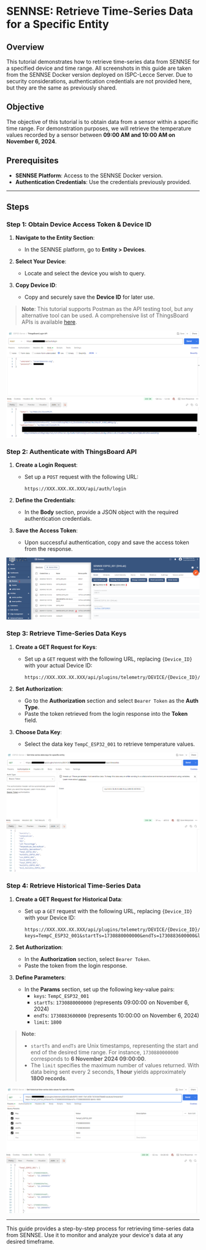 
# SENNSE: Retrieve Time-Series Data for a Specific Entity

## Overview
This tutorial demonstrates how to retrieve time-series data from SENNSE for a specified device and time range.
All screenshots in this guide are taken from the SENNSE Docker version deployed on ISPC-Lecce Server. Due to security considerations, authentication credentials are not provided here, but they are the same as previously shared.

## Objective
The objective of this tutorial is to obtain data from a sensor within a specific time range. For demonstration purposes,  we will retrieve the temperature values recorded by a sensor between **09:00 AM and 10:00 AM on November 6, 2024**.

## Prerequisites
- **SENNSE Platform**: Access to the SENNSE Docker version.
- **Authentication Credentials**: Use the credentials previously provided.

---

## Steps
### Step 1: Obtain Device Access Token & Device ID
1. **Navigate to the Entity Section**:
   - In the SENNSE platform, go to **Entity > Devices**.
   
2. **Select Your Device**:
   - Locate and select the device you wish to query.
   
3. **Copy Device ID**:
   - Copy and securely save the **Device ID** for later use.

> **Note**: This tutorial supports Postman as the API testing tool, but any alternative tool can be used. A comprehensive list of ThingsBoard APIs is available [here](https://demo.thingsboard.io/swagger-ui/index.html).

 ![](images/loginRequest.png)

### Step 2: Authenticate with ThingsBoard API

1. **Create a Login Request**:
   - Set up a `POST` request with the following URL:
     ```
     https://XXX.XXX.XX.XXX/api/auth/login
     ```
   
2. **Define the Credentials**:
   - In the **Body** section, provide a JSON object with the required authentication credentials.
   
3. **Save the Access Token**:
   - Upon successful authentication, copy and save the access token from the response.

 ![](images/AccessToken_DeviceID.png)

### Step 3: Retrieve Time-Series Data Keys

1. **Create a GET Request for Keys**:
   - Set up a `GET` request with the following URL, replacing `{Device_ID}` with your actual Device ID:
     ```
     https://XXX.XXX.XX.XXX/api/plugins/telemetry/DEVICE/{Device_ID}/keys/timeseries
     ```
   
2. **Set Authorization**:
   - Go to the **Authorization** section and select `Bearer Token` as the **Auth Type**.
   - Paste the token retrieved from the login response into the **Token** field.
   
3. **Choose Data Key**:
   - Select the data key `TempC_ESP32_001` to retrieve temperature values.

![](images/GetTimeSeriesData.png)

### Step 4: Retrieve Historical Time-Series Data

1. **Create a GET Request for Historical Data**:
   - Set up a `GET` request with the following URL, replacing `{Device_ID}` with your Device ID:
     ```
     https://XXX.XXX.XX.XXX/api/plugins/telemetry/DEVICE/{Device_ID}/values/timeseries?keys=TempC_ESP32_001&startTs=1730880000000&endTs=1730883600000&limit=1800
     ```
   
2. **Set Authorization**:
   - In the **Authorization** section, select `Bearer Token`.
   - Paste the token from the login response.

3. **Define Parameters**:
   - In the **Params** section, set up the following key-value pairs:
     - `keys`: `TempC_ESP32_001`
     - `startTs`: `1730880000000` (represents 09:00:00 on November 6, 2024)
     - `endTs`: `1730883600000` (represents 10:00:00 on November 6, 2024)
     - `limit`: `1800`

> **Note**: 
> - `startTs` and `endTs` are Unix timestamps, representing the start and end of the desired time range. For instance, `1730880000000` corresponds to **6 November 2024 09:00:00**.
> - The `limit` specifies the maximum number of values returned. With data being sent every 2 seconds, **1 hour** yields approximately **1800 records**.

![](images/GetHistoricalTimesSeriesData.png)

---

This guide provides a step-by-step process for retrieving time-series data from SENNSE. Use it to monitor and analyze your device's data at any desired timeframe.
